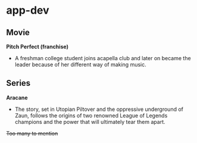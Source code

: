 # app-dev

## Movie

**Pitch Perfect (franchise)**
- A freshman college student joins acapella club and later on became the leader because of her different way of making music.

## Series

**Aracane**
- The story, set in Utopian Piltover and the oppressive underground of Zaun, follows the origins of two renowned League of Legends champions and the power that will ultimately tear them apart.

~~Too many to mention~~
